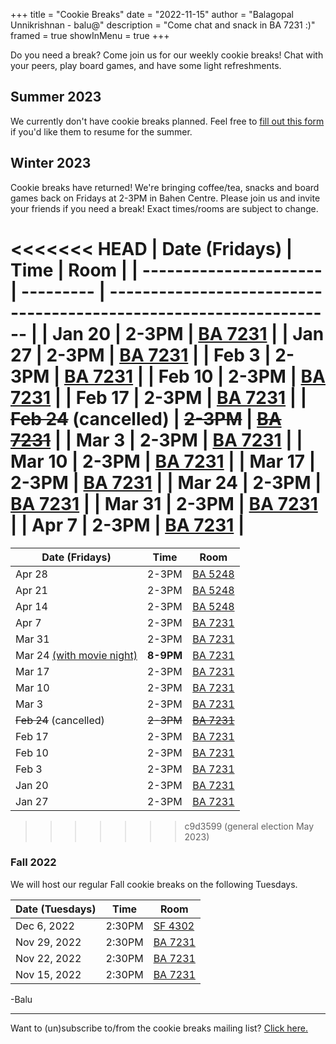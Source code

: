 +++
title = "Cookie Breaks"
date = "2022-11-15"
author = "Balagopal Unnikrishnan - balu@"
description = "Come chat and snack in BA 7231 :)"
framed = true
showInMenu = true
+++

Do you need a break? Come join us for our weekly cookie breaks! Chat with your peers, play board games, and have some light refreshments.

## Summer 2023

We currently don't have cookie breaks planned. Feel free to [fill out this form](https://docs.google.com/forms/d/e/1FAIpQLSd1Xy8iEal5JQpEGR-LFFPslHi2KUlj4ECTWEZrFflVnOMv0g/viewform) if you'd like them to resume for the summer.

## Winter 2023

Cookie breaks have returned! We're bringing coffee/tea, snacks and board games back on Fridays at 2-3PM in Bahen Centre. Please join us and invite your friends if you need a break! Exact times/rooms are subject to change.

<<<<<<< HEAD
| Date (Fridays)         | Time      | Room                                                               |
| ---------------------- | --------- | ------------------------------------------------------------------ |
| Jan 20                 | 2-3PM     | [BA 7231](https://map.utoronto.ca/?id=1809#!ct/45469?m/494470)     |
| Jan 27                 | 2-3PM     | [BA 7231](https://map.utoronto.ca/?id=1809#!ct/45469?m/494470)     |
| Feb 3                  | 2-3PM     | [BA 7231](https://map.utoronto.ca/?id=1809#!ct/45469?m/494470)     |
| Feb 10                 | 2-3PM     | [BA 7231](https://map.utoronto.ca/?id=1809#!ct/45469?m/494470)     |
| Feb 17                 | 2-3PM     | [BA 7231](https://map.utoronto.ca/?id=1809#!ct/45469?m/494470)     |
| ~~Feb 24~~ (cancelled) | ~~2-3PM~~ | ~~[BA 7231](https://map.utoronto.ca/?id=1809#!ct/45469?m/494470)~~ |
| Mar 3                  | 2-3PM     | [BA 7231](https://map.utoronto.ca/?id=1809#!ct/45469?m/494470)     |
| Mar 10                 | 2-3PM     | [BA 7231](https://map.utoronto.ca/?id=1809#!ct/45469?m/494470)     |
| Mar 17                 | 2-3PM     | [BA 7231](https://map.utoronto.ca/?id=1809#!ct/45469?m/494470)     |
| Mar 24                 | 2-3PM     | [BA 7231](https://map.utoronto.ca/?id=1809#!ct/45469?m/494470)     |
| Mar 31                 | 2-3PM     | [BA 7231](https://map.utoronto.ca/?id=1809#!ct/45469?m/494470)     |
| Apr 7                  | 2-3PM     | [BA 7231](https://map.utoronto.ca/?id=1809#!ct/45469?m/494470)     |
=======
| Date (Fridays)                                      | Time      | Room                                                               |
| --------------------------------------------------- | --------- | ------------------------------------------------------------------ |
| Apr 28                                              | 2-3PM     | [BA 5248](https://map.utoronto.ca/?id=1809#!ct/45469?m/494470)     |
| Apr 21                                              | 2-3PM     | [BA 5248](https://map.utoronto.ca/?id=1809#!ct/45469?m/494470)     |
| Apr 14                                              | 2-3PM     | [BA 5248](https://map.utoronto.ca/?id=1809#!ct/45469?m/494470)     |
| Apr 7                                               | 2-3PM     | [BA 7231](https://map.utoronto.ca/?id=1809#!ct/45469?m/494470)     |
| Mar 31                                              | 2-3PM     | [BA 7231](https://map.utoronto.ca/?id=1809#!ct/45469?m/494470)     |
| Mar 24 [(with movie night)](movie-night-mar2023.md) | **8-9PM** | [BA 7231](https://map.utoronto.ca/?id=1809#!ct/45469?m/494470)     |
| Mar 17                                              | 2-3PM     | [BA 7231](https://map.utoronto.ca/?id=1809#!ct/45469?m/494470)     |
| Mar 10                                              | 2-3PM     | [BA 7231](https://map.utoronto.ca/?id=1809#!ct/45469?m/494470)     |
| Mar 3                                               | 2-3PM     | [BA 7231](https://map.utoronto.ca/?id=1809#!ct/45469?m/494470)     |
| ~~Feb 24~~ (cancelled)                              | ~~2-3PM~~ | ~~[BA 7231](https://map.utoronto.ca/?id=1809#!ct/45469?m/494470)~~ |
| Feb 17                                              | 2-3PM     | [BA 7231](https://map.utoronto.ca/?id=1809#!ct/45469?m/494470)     |
| Feb 10                                              | 2-3PM     | [BA 7231](https://map.utoronto.ca/?id=1809#!ct/45469?m/494470)     |
| Feb 3                                               | 2-3PM     | [BA 7231](https://map.utoronto.ca/?id=1809#!ct/45469?m/494470)     |
| Jan 20                                              | 2-3PM     | [BA 7231](https://map.utoronto.ca/?id=1809#!ct/45469?m/494470)     |
| Jan 27                                              | 2-3PM     | [BA 7231](https://map.utoronto.ca/?id=1809#!ct/45469?m/494470)     |
>>>>>>> c9d3599 (general election May 2023)

### Fall 2022

We will host our regular Fall cookie breaks on the following Tuesdays.

| Date (Tuesdays) | Time   | Room                                                           |
| --------------- | ------ | -------------------------------------------------------------- |
| Dec 6, 2022     | 2:30PM | [SF 4302](https://map.utoronto.ca/?id=1809#!ct/45469?m/494481) |
| Nov 29, 2022    | 2:30PM | [BA 7231](https://map.utoronto.ca/?id=1809#!ct/45469?m/494470) |
| Nov 22, 2022    | 2:30PM | [BA 7231](https://map.utoronto.ca/?id=1809#!ct/45469?m/494470) |
| Nov 15, 2022    | 2:30PM | [BA 7231](https://map.utoronto.ca/?id=1809#!ct/45469?m/494470) |

-Balu

---

Want to (un)subscribe to/from the cookie breaks mailing list? [Click here.](https://forms.gle/F63nkemknYEFb8MD7)
